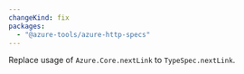 ```yaml
---
changeKind: fix
packages:
  - "@azure-tools/azure-http-specs"
---
```


Replace usage of  `Azure.Core.nextLink`  to `TypeSpec.nextLink`.